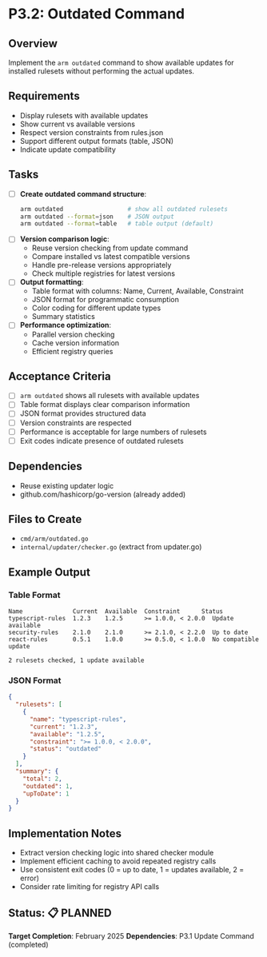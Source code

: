 # P3.2: Outdated Command

## Overview
Implement the `arm outdated` command to show available updates for installed rulesets without performing the actual updates.

## Requirements
- Display rulesets with available updates
- Show current vs available versions
- Respect version constraints from rules.json
- Support different output formats (table, JSON)
- Indicate update compatibility

## Tasks
- [ ] **Create outdated command structure**:
  ```bash
  arm outdated                  # show all outdated rulesets
  arm outdated --format=json    # JSON output
  arm outdated --format=table   # table output (default)
  ```
- [ ] **Version comparison logic**:
  - Reuse version checking from update command
  - Compare installed vs latest compatible versions
  - Handle pre-release versions appropriately
  - Check multiple registries for latest versions
- [ ] **Output formatting**:
  - Table format with columns: Name, Current, Available, Constraint
  - JSON format for programmatic consumption
  - Color coding for different update types
  - Summary statistics
- [ ] **Performance optimization**:
  - Parallel version checking
  - Cache version information
  - Efficient registry queries

## Acceptance Criteria
- [ ] `arm outdated` shows all rulesets with available updates
- [ ] Table format displays clear comparison information
- [ ] JSON format provides structured data
- [ ] Version constraints are respected
- [ ] Performance is acceptable for large numbers of rulesets
- [ ] Exit codes indicate presence of outdated rulesets

## Dependencies
- Reuse existing updater logic
- github.com/hashicorp/go-version (already added)

## Files to Create
- `cmd/arm/outdated.go`
- `internal/updater/checker.go` (extract from updater.go)

## Example Output

### Table Format
```
Name              Current  Available  Constraint      Status
typescript-rules  1.2.3    1.2.5      >= 1.0.0, < 2.0.0  Update available
security-rules    2.1.0    2.1.0      >= 2.1.0, < 2.2.0  Up to date
react-rules       0.5.1    1.0.0      >= 0.5.0, < 1.0.0  No compatible update

2 rulesets checked, 1 update available
```

### JSON Format
```json
{
  "rulesets": [
    {
      "name": "typescript-rules",
      "current": "1.2.3",
      "available": "1.2.5",
      "constraint": ">= 1.0.0, < 2.0.0",
      "status": "outdated"
    }
  ],
  "summary": {
    "total": 2,
    "outdated": 1,
    "upToDate": 1
  }
}
```

## Implementation Notes
- Extract version checking logic into shared checker module
- Implement efficient caching to avoid repeated registry calls
- Use consistent exit codes (0 = up to date, 1 = updates available, 2 = error)
- Consider rate limiting for registry API calls

## Status: 📋 PLANNED
**Target Completion**: February 2025
**Dependencies**: P3.1 Update Command (completed)
